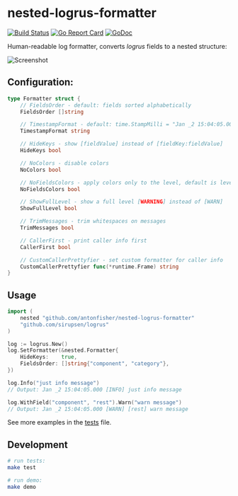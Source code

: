 # nested-logrus-formatter

[![Build Status](https://travis-ci.org/antonfisher/nested-logrus-formatter.svg?branch=master)](https://travis-ci.org/antonfisher/nested-logrus-formatter)
[![Go Report Card](https://goreportcard.com/badge/github.com/antonfisher/nested-logrus-formatter)](https://goreportcard.com/report/github.com/antonfisher/nested-logrus-formatter)
[![GoDoc](https://godoc.org/github.com/antonfisher/nested-logrus-formatter?status.svg)](https://godoc.org/github.com/antonfisher/nested-logrus-formatter)

Human-readable log formatter, converts _logrus_ fields to a nested structure:

![Screenshot](https://raw.githubusercontent.com/antonfisher/nested-logrus-formatter/docs/images/demo.png)

## Configuration:

```go
type Formatter struct {
	// FieldsOrder - default: fields sorted alphabetically
	FieldsOrder []string

	// TimestampFormat - default: time.StampMilli = "Jan _2 15:04:05.000"
	TimestampFormat string

	// HideKeys - show [fieldValue] instead of [fieldKey:fieldValue]
	HideKeys bool

	// NoColors - disable colors
	NoColors bool

	// NoFieldsColors - apply colors only to the level, default is level + fields
	NoFieldsColors bool

	// ShowFullLevel - show a full level [WARNING] instead of [WARN]
	ShowFullLevel bool

	// TrimMessages - trim whitespaces on messages
	TrimMessages bool

	// CallerFirst - print caller info first
	CallerFirst bool

	// CustomCallerPrettyfier - set custom formatter for caller info
	CustomCallerPrettyfier func(*runtime.Frame) string
}
```

## Usage

```go
import (
	nested "github.com/antonfisher/nested-logrus-formatter"
	"github.com/sirupsen/logrus"
)

log := logrus.New()
log.SetFormatter(&nested.Formatter{
	HideKeys:    true,
	FieldsOrder: []string{"component", "category"},
})

log.Info("just info message")
// Output: Jan _2 15:04:05.000 [INFO] just info message

log.WithField("component", "rest").Warn("warn message")
// Output: Jan _2 15:04:05.000 [WARN] [rest] warn message
```

See more examples in the [tests](./tests/formatter_test.go) file.

## Development

```bash
# run tests:
make test

# run demo:
make demo
```
